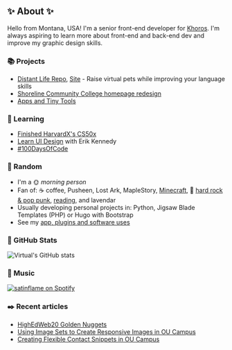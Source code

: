 ## ✨ About ✨

Hello from Montana, USA! I'm a senior front-end developer for [Khoros](https://khoros.com/services/professional-services). I'm always aspiring to learn more about front-end and back-end dev and improve my graphic design skills. 

### 📚  Projects

- [Distant Life Repo](https://github.com/virtual/distantlife), [Site](https://distantlife.com/) - Raise virtual pets while improving your language skills
- [Shoreline Community College homepage redesign](https://github.com/virtual/shoreline)
- [Apps and Tiny Tools](https://www.satinflame.com/blog/2018/04/apps-and-tiny-tools/)

### 🌈  Learning

- [Finished HarvardX's CS50x](https://virtual.github.io/100daysofcode/cs50)
- [Learn UI Design](https://learnui.design/) with Erik Kennedy
- [#100DaysOfCode](https://virtual.github.io/100daysofcode/)

### 🎲  Random

- I'm a 🌞 _morning person_
- Fan of: ☕ coffee, Pusheen, Lost Ark, MapleStory, [Minecraft](https://loved-minecraft.tumblr.com/), 🎵 [hard rock & pop punk](https://www.last.fm/user/satinflame), [reading](https://www.goodreads.com/virtual), and lavendar 
- Usually developing personal projects in: Python, Jigsaw Blade Templates (PHP) or Hugo with Bootstrap
- See my [app, plugins and software uses](https://www.satinflame.com/uses/)

### 🔢  GitHub Stats

![Virtual's GitHub stats](https://github-readme-stats.vercel.app/api?username=virtual&show_icons=true&theme=gruvbox&count_private=true&show_icons=true&hide_border=true&hide_title=true&hide_rank=true)

### 🎵 Music

[![satinflame on Spotify](https://spotify-recently-played-readme.vercel.app/api?user=satinflame&width=450&count=3)](https://open.spotify.com/user/satinflame)
### ✒️ Recent articles

- [HighEdWeb20 Golden Nuggets](https://www.satinflame.com/blog/2020/10/high-ed-web-2020-golden-nuggets/)
- [Using Image Sets to Create Responsive Images in OU Campus](https://www.satinflame.com/blog/2020/08/creating-responsive-images-in-ou-campus/)
- [Creating Flexible Contact Snippets in OU Campus](https://www.satinflame.com/blog/2020/05/creating-flexible-contact-boxes-in-ou-campus/)
